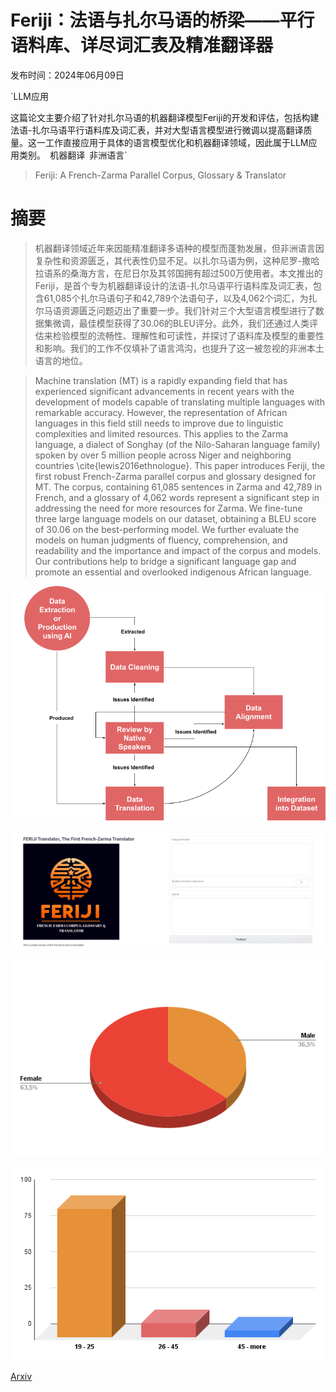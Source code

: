 # Feriji：法语与扎尔马语的桥梁——平行语料库、详尽词汇表及精准翻译器

发布时间：2024年06月09日

`LLM应用

这篇论文主要介绍了针对扎尔马语的机器翻译模型Feriji的开发和评估，包括构建法语-扎尔马语平行语料库及词汇表，并对大型语言模型进行微调以提高翻译质量。这一工作直接应用于具体的语言模型优化和机器翻译领域，因此属于LLM应用类别。` `机器翻译` `非洲语言`

> Feriji: A French-Zarma Parallel Corpus, Glossary & Translator

# 摘要

> 机器翻译领域近年来因能精准翻译多语种的模型而蓬勃发展，但非洲语言因复杂性和资源匮乏，其代表性仍显不足。以扎尔马语为例，这种尼罗-撒哈拉语系的桑海方言，在尼日尔及其邻国拥有超过500万使用者。本文推出的Feriji，是首个专为机器翻译设计的法语-扎尔马语平行语料库及词汇表，包含61,085个扎尔马语句子和42,789个法语句子，以及4,062个词汇，为扎尔马语资源匮乏问题迈出了重要一步。我们针对三个大型语言模型进行了数据集微调，最佳模型获得了30.06的BLEU评分。此外，我们还通过人类评估来检验模型的流畅性、理解性和可读性，并探讨了语料库及模型的重要性和影响。我们的工作不仅填补了语言鸿沟，也提升了这一被忽视的非洲本土语言的地位。

> Machine translation (MT) is a rapidly expanding field that has experienced significant advancements in recent years with the development of models capable of translating multiple languages with remarkable accuracy. However, the representation of African languages in this field still needs to improve due to linguistic complexities and limited resources. This applies to the Zarma language, a dialect of Songhay (of the Nilo-Saharan language family) spoken by over 5 million people across Niger and neighboring countries \cite{lewis2016ethnologue}. This paper introduces Feriji, the first robust French-Zarma parallel corpus and glossary designed for MT. The corpus, containing 61,085 sentences in Zarma and 42,789 in French, and a glossary of 4,062 words represent a significant step in addressing the need for more resources for Zarma. We fine-tune three large language models on our dataset, obtaining a BLEU score of 30.06 on the best-performing model. We further evaluate the models on human judgments of fluency, comprehension, and readability and the importance and impact of the corpus and models. Our contributions help to bridge a significant language gap and promote an essential and overlooked indigenous African language.

![Feriji：法语与扎尔马语的桥梁——平行语料库、详尽词汇表及精准翻译器](../../../paper_images/2406.05888/flowchart1.png)

![Feriji：法语与扎尔马语的桥梁——平行语料库、详尽词汇表及精准翻译器](../../../paper_images/2406.05888/feriji1.png)

![Feriji：法语与扎尔马语的桥梁——平行语料库、详尽词汇表及精准翻译器](../../../paper_images/2406.05888/profile1.png)

![Feriji：法语与扎尔马语的桥梁——平行语料库、详尽词汇表及精准翻译器](../../../paper_images/2406.05888/age.png)

[Arxiv](https://arxiv.org/abs/2406.05888)